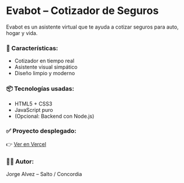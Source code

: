# Evabot – Cotizador de Seguros

Evabot es un asistente virtual que te ayuda a cotizar seguros para auto, hogar y vida.

### 🚀 Características:
- Cotizador en tiempo real
- Asistente visual simpático
- Diseño limpio y moderno

### 📦 Tecnologías usadas:
- HTML5 + CSS3
- JavaScript puro
- (Opcional: Backend con Node.js)

### ✅ Proyecto desplegado:
👉 [Ver en Vercel](https://evabot-iota.vercel.app)

### 👨‍💻 Autor:
Jorge Alvez – Salto / Concordia
